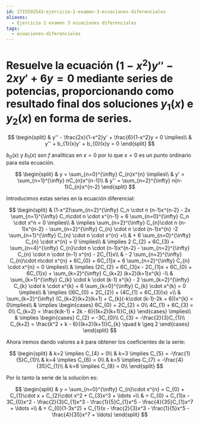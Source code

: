 ```yaml
---
id: 1715592543-ejercicio-2-examen-3-ecuaciones-diferenciales
aliases:
  - Ejercicio 2 examen 3 ecuaciones diferenciales
tags:
  - ecuaciones-diferenciales
---
```


# Resuelve la ecuación $(1-x^2)y''-2xy'+6y=0$ mediante series de potencias, proporcionando como resultado final dos soluciones $y_{1}(x)$ e $y_{2}(x)$ en forma de series.

$$
\begin{split}
    & y'' - \frac{2x}{1-x^2}y' + \frac{6}{1-x^2}y = 0 \implies\\
    & y'' + b_{1}(x)y' + b_{0}(x)y = 0
\end{split}
$$

$b_{0}(x)$ y $b_{1}(x)$ son $f$ analíticas en $x=0$ por lo que $x=0$ es un punto ordinario para esta ecuación.

$$
\begin{split}
    & y = \sum_{n=0}^{\infty} C_{n}x^{n} \implies\\
    & y' = \sum_{n=1}^{\infty} nC_{n}x^{n-1}\\
    & y'' = \sum_{n=2}^{\infty} n(n-1)C_{n}x^{n-2}
\end{split}
$$

Introducimos estas series en la ecuación diferencial:

$$
\begin{split}
    & (1-x^2)\sum_{n=2}^{\infty} C_n \cdot n (n-1)x^{n-2} - 2x \sum_{n=1}^{\infty} C_n\cdot n \cdot  x^{n-1} + 6 \sum_{n=0}^{\infty} C_n \cdot  x^n = 0 \implies\\ 
    & \implies \sum_{n=2}^{\infty} C_{n}\cdot n (n-1)x^{n-2} - \sum_{n=2}^{\infty} C_{n} \cdot n \cdot (n-1)x^{n} -2 \sum_{n=1}^{\infty} C_{n} \cdot n \cdot x^{n} +\\
    & + 6 \sum_{n=0}^{\infty} C_{n} \cdot x^{n} = 0 \implies\\
    & \implies 2 C_{2} + 6C_{3} + \sum_{n=4}^{\infty} C_{n}\cdot n \cdot (n-1)x^{n-2} - \sum_{n=2}^{\infty} C_{n} \cdot n \cdot (n-1) x^{n} - 2C_{1}x\\
    & - 2 \sum_{n=2}^{\infty} C_{n}\cdot n\cdot x^{n} + 6C_{0} + 6C_{1}x + 6 \sum_{n=2}^{\infty} C_{n} \cdot x^{n} = 0 \implies\\
    & \implies (2C_{2} + 6C_{3}x - 2C_{1}x + 6C_{0} + 6C_{1}x) + \sum_{k=2}^{\infty} C_{k+2} (k+2)(k+1)x^{k} -\\
    & \sum_{k=1}^{\infty} C_{k} \cdot  k \cdot (k-1) x^{k} - 2 \sum_{k=2}^{\infty} C_{k} \cdot k \cdot x^{k}  + 6 \sum_{k=0}^{\infty} C_{k} \cdot x^{k} = 0 \implies\\
    & \implies ((6C_{0} + 2C_{2}) + (4C_{1} + 6C_{3})x) +\\
    & \sum_{k=2}^{\infty} (C_{k+2}(k+2)(k+1) + C_{k}(-k\cdot (k-1)-2k + 6))x^{k} = 0\implies\\ 
    & \implies \begin{cases}
        6C_{0} + 2C_{2} = 0\\
        4C_{1} + 6C_{3} = 0\\
        C_{k+2} = \frac{k(k-1) + 2k - 6}{(k+2)(k+1)}C_{k}
    \end{cases} \implies\\
    & \implies \begin{cases}
        C_{2} = -3C_{0}\\
        C_{3} = -\frac{2}{3}C_{1}\\
        C_{k+2} = \frac{k^2 + k - 6}{(k+2)(k+1)}C_{k} \quad k \geq 2
    \end{cases}
\end{split}
$$

Ahora iremos dando valores a $k$ para obtener los coeficientes de la serie:

$$
\begin{split}
    & k=2 \implies C_{4} = 0\\
    & k=3 \implies C_{5} = -\frac{1}{5}C_{1}\\
    & k=4 \implies C_{6} = 0\\
    & k=5 \implies C_{7} = -\frac{4}{35}C_{1}\\
    & k=6 \implies C_{8} = 0\\
\end{split}
$$

Por lo tanto la serie de la solución es:

$$
\begin{split}
    & y = \sum_{n=0}^{\infty} C_{n}\cdot x^{n} = C_{0} + C_{1}\cdot x + C_{2}\cdot x^2 + C_{3}x^3 + \ldots =\\
    & = C_{0} + C_{1}x - 3C_{0}x^2 - \frac{2}{3}C_{1}x^3 - \frac{1}{5}C_{1}x^5 - \frac{4}{35}C_{1}x^7 + \ldots =\\
    & = C_{0}(1-3x^2) + C_{1}(x - \frac{2}{3}x^3 - \frac{1}{5}x^5 - \frac{4}{35}x^7 + \ldots)
\end{split}
$$

